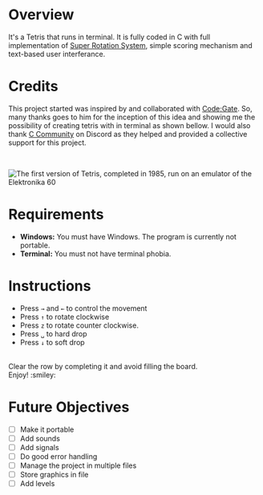 # Overview
It's a Tetris that runs in terminal. It is fully coded in C with full implementation of [Super Rotation System](https://tetris.fandom.com/wiki/Super_Rotation_System), simple scoring mechanism and text-based user interferance.  

# Credits
This project started was inspired by and collaborated with [Code;Gate](https://github.com/rayanjamshaid). So, many thanks goes to him for the inception of this idea and showing me the possibility of creating tetris with in terminal as shown bellow. I would also thank [C Community](https://discord.gg/KydfXPfpYK) on Discord as they helped and provided a collective support for this project.

<br>

![The first version of Tetris, completed in 1985, run on an emulator of the Elektronika 60](https://upload.wikimedia.org/wikipedia/en/7/7c/Tetris-VeryFirstVersion.png)

# Requirements
- **Windows:**
You must have Windows. The program is currently not portable.
- **Terminal:**
You must not have terminal phobia.

# Instructions
- Press `→` and `←` to control the movement
- Press `↑` to rotate clockwise
- Press `z` to rotate counter clockwise.
- Press `␣` to hard drop
- Press `↓` to soft drop
    
<br>
Clear the row by completing it and avoid filling the board.
<br>
Enjoy! :smiley:

# Future Objectives
- [ ] Make it portable
- [ ] Add sounds
- [ ] Add signals
- [ ] Do good error handling
- [ ] Manage the project in multiple files
- [ ] Store graphics in file
- [ ] Add levels
